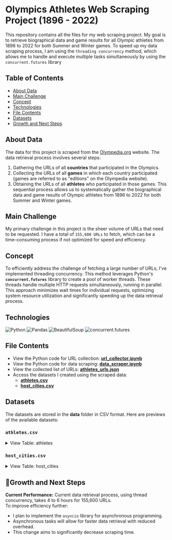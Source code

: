 # Olympics Athletes Web Scraping Project (1896 - 2022)
This repository contains all the files for my web scraping project. 
My goal is to retrieve biographical data and game results for all Olympic athletes from 1896 to 2022 for both Summer and Winter games. 
To speed up my data scraping process, I am using the `threading concurrency` method, which allows me to handle and execute multiple tasks simultaneously by using the `concurrent.futures` library


## Table of Contents
* [About Data](#about-data)
* [Main Challenge](#main-challenge)
* [Concept](#concept)
* [Technologies](#technologies)
* [File Contents](#file-contents)
* [Datasets](#datasets)
* [Growth and Next Steps](#growth-and-next-steps)


## About Data
The data for this project is scraped from the [Olympedia.org](https://www.olympedia.org) website. The data retrieval process involves several steps:

1. Gathering the URLs of all **countries** that participated in the Olympics.
2. Collecting the URLs of all **games** in which each country participated (games are referred to as "editions" on the Olympedia website).
3. Obtaining the URLs of all **athletes** who participated in those games.
This sequential process allows us to systematically gather the biographical data and game results of Olympic athletes from 1896 to 2022 for both Summer and Winter games.


## Main Challenge
My primary challenge in this project is the sheer volume of URLs that need to be requested. I have a total of `155,600 URLs` to fetch, which can be a time-consuming process if not optimized for speed and efficiency.


## Concept
To efficiently address the challenge of fetching a large number of URLs, I've implemented threading concurrency. This method leverages Python's **`concurrent.futures`** library to create a pool of worker threads. These threads handle multiple HTTP requests simultaneously, running in parallel. This approach minimizes wait times for individual requests, optimizing system resource utilization and significantly speeding up the data retrieval process.


## Technologies
![Python](https://img.shields.io/badge/python-3670A0?style=for-the-badge&logo=python&logoColor=ffdd54) 
![Pandas](https://img.shields.io/badge/pandas-%23150458.svg?style=for-the-badge&logo=pandas&logoColor=white) 
![BeautifulSoup](https://img.shields.io/badge/BeautifulSoup-grey?style=for-the-badge)
![concurrent.futures](https://img.shields.io/badge/concurrent.futures-brown?style=for-the-badge)


## File Contents
- View the Python code for URL collection: **[url_collector.ipynb](https://github.com/chanronnie/Olympics/blob/main/url_collector.ipynb)**
- View the Python code for data scraping: **[data_scraper.ipynb](https://github.com/chanronnie/Olympics/blob/main/data_scraper.ipynb)**
- View the collected list of URLs: **[athletes_urls.json](https://github.com/chanronnie/Olympics/blob/main/raw_data/athletes_urls.json)**
- Access the datasets I created using the scraped data:
  * **[athletes.csv](https://github.com/chanronnie/Olympics/blob/main/data/athletes.csv)**
  * **[host_cities.csv](https://github.com/chanronnie/Olympics/blob/main/data/host_cities.csv)**

 
## Datasets
The datasets are stored in the **data** folder in CSV format. Here are previews of the available datasets:


### `athletes.csv`

<details>
  <summary>View Table: athletes</summary>
 
id | name | gender | born | died | height | weight | noc | game | team | sport | event | medal
--- | --- | --- | --- | --- | --- | --- | --- | --- | --- | --- | --- | --- |
131892 | Meryem Erdoğan | Female | 24 April 1990 | NaN | 172 cm | 55 kg | Türkiye | 2016 Summer Olympics | TUR | Athletics | Athletics, Marathon, Women(Olympic) | NaN
131892 | Meryem Erdoğan | Female | 24 April 1990 | NaN | 172 cm | 55 kg | Türkiye | 2020 Summer Olympics | TUR | Athletics | Athletics, Marathon, Women(Olympic) | NaN
131892 | Meryem Erdoğan | Female | 24 April 1990 | NaN | 172 cm | 55 kg | Türkiye | 2020 Summer Olympics | TUR | Athletics | Athletics, Marathon, Women(Olympic) | NaN
4300 | Maurice Maina | Male | 1 January 1963 | NaN | 158 cm | 47 kg | Kenya | 1988 Summer Olympics | KEN | Boxing | Boxing, Light-Flyweight, Men(Olympic) | NaN
4300 | Maurice Maina | Male | 1 January 1963 | NaN | 158 cm | 47 kg | Kenya | 1988 Summer Olympics | KEN | Boxing | Boxing, Light-Flyweight, Men(Olympic) | NaN

</details>

### `host_cities.csv`

<details>
  <summary>View Table: host_cities</summary>
 
year | season | game | host_city
--- | --- | --- | ---  
1896 | Summer | 1896 Summer Olympics | Athina
1900 | Summer | 1900 Summer Olympics | Paris
1904 | Summer | 1904 Summer Olympics | St. Louis
1908 | Summer | 1908 Summer Olympics | London

</details>

## 🚀Growth and Next Steps 
**Current Performance:** Current data retrieval process, using thread concurrency, takes 4 to 6 hours for 155,600 URLs.\
To improve efficiency further:
- I plan to implement the `asyncio` library for asynchronous programming.
- Asynchronous tasks will allow for faster data retrieval with reduced overhead.
- This change aims to significantly decrease scraping time.
